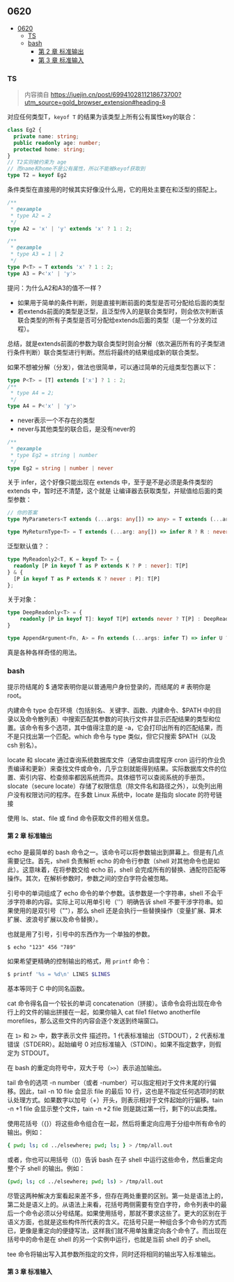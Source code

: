 ## 0620

<!-- TOC -->

- [0620](#0620)
    - [TS](#ts)
    - [bash](#bash)
        - [第 2 章 标准输出](#第-2-章-标准输出)
        - [第 3 章 标准输入](#第-3-章-标准输入)

<!-- /TOC -->

### TS

> 内容摘自 https://juejin.cn/post/6994102811218673700?utm_source=gold_browser_extension#heading-8

对应任何类型T，`keyof T` 的结果为该类型上所有公有属性key的联合：    

```ts
class Eg2 {
  private name: string;
  public readonly age: number;
  protected home: string;
}
// T2实则被约束为 age
// 而name和home不是公有属性，所以不能被keyof获取到
type T2 = keyof Eg2
```    

条件类型在直接用的时候其实好像没什么用，它的用处主要在和泛型的搭配上。   

```ts
/**
 * @example
 * type A2 = 2
 */
type A2 = 'x' | 'y' extends 'x' ? 1 : 2;

/**
 * @example
 * type A3 = 1 | 2
 */
type P<T> = T extends 'x' ? 1 : 2;
type A3 = P<'x' | 'y'>
```   

提问：为什么A2和A3的值不一样？   

- 如果用于简单的条件判断，则是直接判断前面的类型是否可分配给后面的类型
- 若extends前面的类型是泛型，且泛型传入的是联合类型时，则会依次判断该联合类型的所有子类型是否可分配给extends后面的类型（是一个分发的过程）。    

总结，就是extends前面的参数为联合类型时则会分解（依次遍历所有的子类型进行条件判断）联合类型进行判断。然后将最终的结果组成新的联合类型。    

如果不想被分解（分发），做法也很简单，可以通过简单的元组类型包裹以下：    

```ts
type P<T> = [T] extends ['x'] ? 1 : 2;
/**
 * type A4 = 2;
 */
type A4 = P<'x' | 'y'>
```     


- never表示一个不存在的类型
- never与其他类型的联合后，是没有never的   

```ts
/**
 * @example
 * type Eg2 = string | number
 */
type Eg2 = string | number | never
```   

关于 infer，这个好像只能出现在 extends 中，至于是不是必须是条件类型的 extends 中，暂时还不清楚，这个就是
让编译器去获取类型，并赋值给后面的类型参数：   

```ts
// 你的答案
type MyParameters<T extends (...args: any[]) => any> = T extends (...arg: infer P) => any? P: never;

type MyReturnType<T> = T extends (...arg: any[]) => infer R ? R : never;
```    

泛型默认值？：    

```ts
type MyReadonly2<T, K = keyof T> = {
  readonly [P in keyof T as P extends K ? P : never]: T[P]
} & {
  [P in keyof T as P extends K ? never : P]: T[P]
};
```   

关于对象：   

```ts
type DeepReadonly<T> = {
    readonly [P in keyof T]: keyof T[P] extends never ? T[P] : DeepReadonly<T[P]>
}
```    

```ts
type AppendArgument<Fn, A> = Fn extends (...args: infer T) => infer U ? ((...args: [...T, A]) => U) : never
```    

真是各种各样奇怪的用法。    


### bash

提示符结尾的 $ 通常表明你是以普通用户身份登录的，而结尾的 # 表明你是 root。   

内建命令 type 会在环境（包括别名、关键字、函数、内建命令、$PATH 中的目录以及命令散列表）中搜索匹配其参数的可执行文件并显示匹配结果的类型和位置。该命令有多个选项，其中值得注意的是 -a，它会打印出所有的匹配结果，而不是只找出第一个匹配。which 命令与 type 类似，但它只搜索 $PATH（以及 csh 别名）。    

locate 和 slocate 通过查询系统数据库文件（通常由调度程序 cron 运行的作业负责编译和更新）来查找文件或命令，几乎立刻就能得到结果。实际数据库文件的位置、索引内容、检查频率都因系统而异。具体细节可以查阅系统的手册页。slocate（secure locate）存储了权限信息（除文件名和路径之外），以免列出用户没有权限访问的程序。在多数 Linux 系统中，locate 是指向 slocate 的符号链接    

使用 ls、stat、file 或 find 命令获取文件的相关信息。    

#### 第 2 章 标准输出

echo 是最简单的 bash 命令之一。该命令可以将参数输出到屏幕上。但是有几点需要记住。首先，shell 负责解析 echo 的命令行参数（shell 对其他命令也是如此）。这意味着，在将参数交给 echo 前，shell 会完成所有的替换、通配符匹配等操作。其次，在解析参数时，参数之间的空白字符会被忽略。     

引号中的单词组成了 echo 命令的单个参数。该参数是一个字符串，shell 不会干涉字符串的内容。实际上可以用单引号（''）明确告诉 shell 不要干涉字符串。如果使用的是双引号（""），那么 shell 还是会执行一些替换操作（变量扩展、算术扩展、波浪号扩展以及命令替换）。   

也就是用了引号，引号中的东西作为一个单独的参数。    

```shell
$ echo "123" 456 "789"
```     

如果希望更精确的控制输出的格式，用 `printf` 命令：   

```bash
$ printf '%s = %d\n' LINES $LINES
```    

基本等同于 C 中的同名函数。    

cat 命令得名自一个较长的单词 concatenation（拼接）。该命令会将出现在命令行上的文件的输出拼接在一起，如果你输入 cat file1 filetwo anotherfile morefiles，那么这些文件的内容会逐个发送到终端窗口。    

在 `1>` 和 `2>` 中，数字表示文件 描述符。1 代表标准输出（STDOUT），2 代表标准错误（STDERR）。起始编号 0 对应标准输入（STDIN）。如果不指定数字，则假定为 STDOUT。     

在 bash 的重定向符号中，双大于号（`>>`）表示追加输出。    

tail 命令的选项 -n number（或者 -number）可以指定相对于文件末尾的行偏移。因此，tail -n 10 file 会显示 file 的最后 10 行，这也是不指定任何选项时的默认处理方式。如果数字以加号（+）开头，则表示相对于文件起始的行偏移。tain -n +1 file 会显示整个文件，tain -n +2 file 则是跳过第一行，剩下的以此类推。    

使用花括号（{}）将这些命令组合在一起，然后将重定向应用于分组中所有命令的输出。例如：

```bash
{ pwd; ls; cd ../elsewhere; pwd; ls; } > /tmp/all.out
```     

或者，你也可以用括号（()）告诉 bash 在子 shell 中运行这些命令，然后重定向整个子 shell 的输出。例如：    

```bash
(pwd; ls; cd ../elsewhere; pwd; ls) > /tmp/all.out
```    

尽管这两种解决方案看起来差不多，但存在两处重要的区别。第一处是语法上的，第二处是语义上的。从语法上来看，花括号两侧需要有空白字符，命令列表中的最后一个命令必须以分号结尾。如果使用括号，那就不要求这些了。更大的区别在于语义方面，也就是这些构件所代表的含义。花括号只是一种组合多个命令的方式而已，更像是重定向的便捷写法，这样我们就不用单独重定向各个命令了。而出现在括号中的命令是在 shell 的另一个实例中运行，也就是当前 shell 的子 shell。     

tee 命令将输出写入其参数所指定的文件，同时还将相同的输出写入标准输出。     

#### 第 3 章 标准输入

